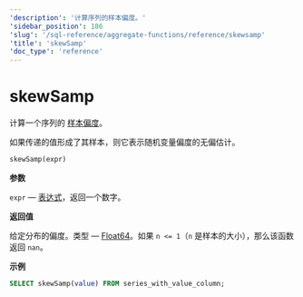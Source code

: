 ```yaml
---
'description': '计算序列的样本偏度。'
'sidebar_position': 186
'slug': '/sql-reference/aggregate-functions/reference/skewsamp'
'title': 'skewSamp'
'doc_type': 'reference'
---
```



# skewSamp

计算一个序列的 [样本偏度](https://en.wikipedia.org/wiki/Skewness)。

如果传递的值形成了其样本，则它表示随机变量偏度的无偏估计。

```sql
skewSamp(expr)
```

**参数**

`expr` — [表达式](/sql-reference/syntax#expressions)，返回一个数字。

**返回值**

给定分布的偏度。类型 — [Float64](../../../sql-reference/data-types/float.md)。如果 `n <= 1`（`n` 是样本的大小），那么该函数返回 `nan`。

**示例**

```sql
SELECT skewSamp(value) FROM series_with_value_column;
```

